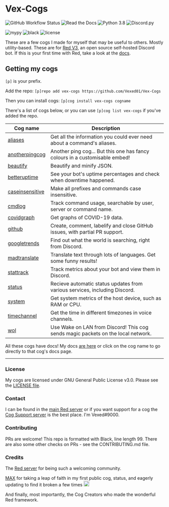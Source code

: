 # Vex-Cogs

![GitHub Workflow Status](https://img.shields.io/github/workflow/status/Vexed01/Vex-Cogs/Checks?label=checks&style=for-the-badge)
![Read the Docs](https://img.shields.io/readthedocs/vex-cogs?style=for-the-badge)
![Python 3.8](https://img.shields.io/badge/python-v3.8-blue?style=for-the-badge)
![Discord.py](https://img.shields.io/badge/discord-py-blue?style=for-the-badge)

![mypy](https://img.shields.io/badge/mypy-checked-brightgreen?style=for-the-badge)
![black](https://img.shields.io/badge/style-black-000000?style=for-the-badge&?link=https://github.com/psf/black)
![license](https://img.shields.io/github/license/Vexed01/Vex-Cogs?style=for-the-badge)

These are a few cogs I made for myself that may be useful to others. Mostly utility-based.
These are for [Red V3](https://github.com/Cog-Creators/Red-DiscordBot/), an open source self-hosted Discord bot. If this is your first time with Red,
take a look at the [docs](https://docs.discord.red).

## Getting my cogs

`[p]` is your prefix.

Add the repo: `[p]repo add vex-cogs https://github.com/Vexed01/Vex-Cogs`

Then you can install cogs: `[p]cog install vex-cogs cogname`

There's a list of cogs below, or you can use `[p]cog list vex-cogs` if you've added the repo.

| Cog name | Description |
| --- | --- |
| [aliases](https://go.vexcodes.com/c/aliases) | Get all the information you could ever need about a command's aliases. |
| [anotherpingcog](https://go.vexcodes.com/c/anotherpingcog) | Another ping cog... But this one has fancy colours in a customisable embed! |
| [beautify](https://go.vexcodes.com/c/beautify) | Beautify and minify JSON. |
| [betteruptime](https://go.vexcodes.com/c/betteruptime) | See your bot's uptime percentages and check when downtime happened. |
| [caseinsensitive](https://go.vexcodes.com/c/caseinsensitive) | Make all prefixes and commands case insensitive. |
| [cmdlog](https://go.vexcodes.com/c/cmdlog) | Track command usage, searchable by user, server or command name. |
| [covidgraph](https://go.vexcodes.com/c/covidgraph) | Get graphs of COVID-19 data. |
| [github](https://go.vexcodes.com/c/github) | Create, comment, labelify and close GitHub issues, with partial PR support. |
| [googletrends](https://go.vexcodes.com/c/googletrends) | Find out what the world is searching, right from Discord. |
| [madtranslate](https://go.vexcodes.com/c/madtranslate) | Translate text through lots of languages. Get some funny results! |
| [stattrack](https://go.vexcodes.com/c/stattrack) | Track metrics about your bot and view them in Discord. |
| [status](https://go.vexcodes.com/c/status) | Recieve automatic status updates from various services, including Discord. |
| [system](https://go.vexcodes.com/c/system) | Get system metrics of the host device, such as RAM or CPU. |
| [timechannel](https://go.vexcodes.com/c/timechannel) | Get the time in different timezones in voice channels. |
| [wol](https://go.vexcodes.com/c/wol) | Use Wake on LAN from Discord! This cog sends magic packets on the local network.

All these cogs have docs! My docs [are here](https://cogdocs.vexcodes.com/en/latest) or click on the cog name to go directly to that cog's docs page.

---

### License

My cogs are licensed under GNU General Public License v3.0. Please see the [LICENSE file](LICENSE).

### Contact

I can be found in the [main Red server](https://discord.gg/red) or if you want support for a cog the [Cog Support server](https://discord.gg/GET4DVk) is the best place. I'm Vexed#9000.

### Contributing

PRs are welcome! This repo is formatted with Black, line length 99. There are also some other checks on PRs - see the CONTRIBUTING.md file.

### Credits

The [Red server](https://discord.gg/red) for being such a welcoming community.

[MAX](https://github.com/maxbooiii) for taking a leap of faith in my first public cog, status, and eagerly updating to find it broken a few times
<img src="https://media.discordapp.net/attachments/133251234164375552/813322657185136650/aha.png" alt="aha" width="18" height="18">

And finally, most importantly, the Cog Creators who made the wonderful Red framework.
